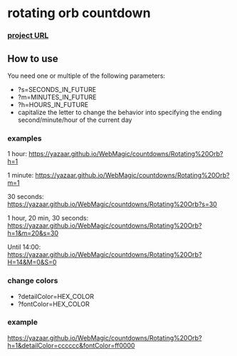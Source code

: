 # rotating orb countdown

### [project URL](https://yazaar.github.io/WebMagic/countdowns/Rotating%20Orb)

## How to use

You need one or multiple of the following parameters:

* ?s=SECONDS_IN_FUTURE
* ?m=MINUTES_IN_FUTURE
* ?h=HOURS_IN_FUTURE
* capitalize the letter to change the behavior into specifying the ending second/minute/hour of the current day

### examples

1 hour: https://yazaar.github.io/WebMagic/countdowns/Rotating%20Orb?h=1

1 minute: https://yazaar.github.io/WebMagic/countdowns/Rotating%20Orb?m=1

30 seconds: https://yazaar.github.io/WebMagic/countdowns/Rotating%20Orb?s=30

1 hour, 20 min, 30 seconds: https://yazaar.github.io/WebMagic/countdowns/Rotating%20Orb?h=1&m=20&s=30

Until 14:00: https://yazaar.github.io/WebMagic/countdowns/Rotating%20Orb?H=14&M=0&S=0

### change colors

* ?detailColor=HEX_COLOR
* ?fontColor=HEX_COLOR

### example

https://yazaar.github.io/WebMagic/countdowns/Rotating%20Orb?h=1&detailColor=cccccc&fontColor=ff0000

